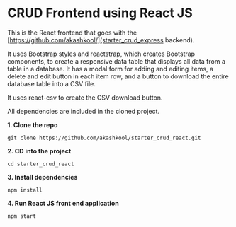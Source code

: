# CRUD Frontend using React JS

This is the React frontend that goes with the [https://github.com/akashkool/](starter_crud_express backend).

It uses Bootstrap styles and reactstrap, which creates Bootstrap components, to create a responsive data table that displays all data from a table in a database. It has a modal form for adding and editing items, a delete and edit button in each item row, and a button to download the entire database table into a CSV file.

It uses react-csv to create the CSV download button.

All dependencies are included in the cloned project.

**1. Clone the repo**

```
git clone https://github.com/akashkool/starter_crud_react.git
```

**2. CD into the project**

```
cd starter_crud_react
```

**3. Install dependencies**

```
npm install
```

**4. Run React JS front end application**

```
npm start
```



